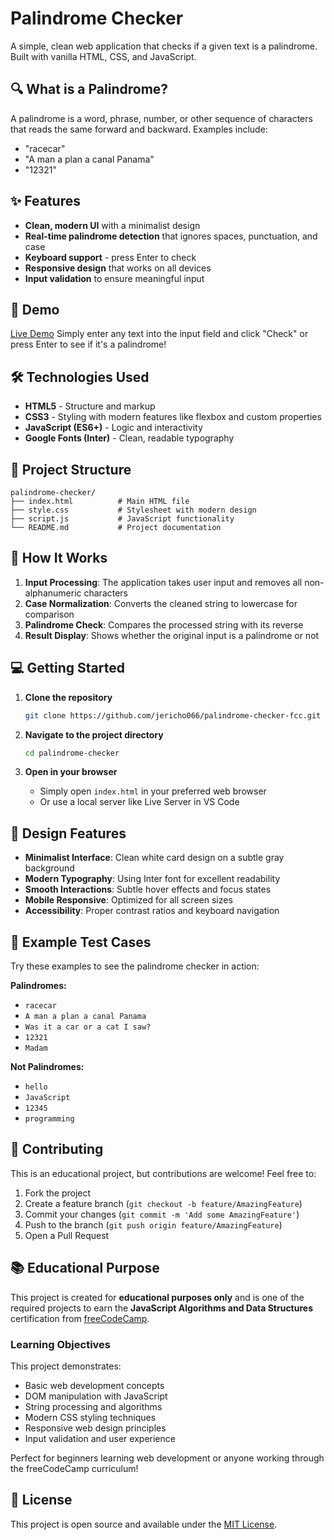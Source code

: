 # Palindrome Checker

A simple, clean web application that checks if a given text is a palindrome. Built with vanilla HTML, CSS, and JavaScript.

## 🔍 What is a Palindrome?

A palindrome is a word, phrase, number, or other sequence of characters that reads the same forward and backward. Examples include:
- "racecar"
- "A man a plan a canal Panama"
- "12321"

## ✨ Features

- **Clean, modern UI** with a minimalist design
- **Real-time palindrome detection** that ignores spaces, punctuation, and case
- **Keyboard support** - press Enter to check
- **Responsive design** that works on all devices
- **Input validation** to ensure meaningful input

## 🚀 Demo
[Live Demo]()
Simply enter any text into the input field and click "Check" or press Enter to see if it's a palindrome!

## 🛠️ Technologies Used

- **HTML5** - Structure and markup
- **CSS3** - Styling with modern features like flexbox and custom properties
- **JavaScript (ES6+)** - Logic and interactivity
- **Google Fonts (Inter)** - Clean, readable typography

## 📁 Project Structure

```
palindrome-checker/
├── index.html          # Main HTML file
├── style.css           # Stylesheet with modern design
├── script.js           # JavaScript functionality
└── README.md           # Project documentation
```

## 🎯 How It Works

1. **Input Processing**: The application takes user input and removes all non-alphanumeric characters
2. **Case Normalization**: Converts the cleaned string to lowercase for comparison
3. **Palindrome Check**: Compares the processed string with its reverse
4. **Result Display**: Shows whether the original input is a palindrome or not

## 💻 Getting Started

1. **Clone the repository**
   ```bash
   git clone https://github.com/jericho066/palindrome-checker-fcc.git
   ```

2. **Navigate to the project directory**
   ```bash
   cd palindrome-checker
   ```

3. **Open in your browser**
   - Simply open `index.html` in your preferred web browser
   - Or use a local server like Live Server in VS Code

## 🎨 Design Features

- **Minimalist Interface**: Clean white card design on a subtle gray background
- **Modern Typography**: Using Inter font for excellent readability
- **Smooth Interactions**: Subtle hover effects and focus states
- **Mobile Responsive**: Optimized for all screen sizes
- **Accessibility**: Proper contrast ratios and keyboard navigation

## 🧪 Example Test Cases

Try these examples to see the palindrome checker in action:

**Palindromes:**
- `racecar`
- `A man a plan a canal Panama`
- `Was it a car or a cat I saw?`
- `12321`
- `Madam`

**Not Palindromes:**
- `hello`
- `JavaScript`
- `12345`
- `programming`

## 🤝 Contributing

This is an educational project, but contributions are welcome! Feel free to:

1. Fork the project
2. Create a feature branch (`git checkout -b feature/AmazingFeature`)
3. Commit your changes (`git commit -m 'Add some AmazingFeature'`)
4. Push to the branch (`git push origin feature/AmazingFeature`)
5. Open a Pull Request

## 📚 Educational Purpose

This project is created for **educational purposes only** and is one of the required projects to earn the **JavaScript Algorithms and Data Structures** certification from [freeCodeCamp](https://www.freecodecamp.org/learn/javascript-algorithms-and-data-structures-v8/).

### Learning Objectives

This project demonstrates:
- Basic web development concepts
- DOM manipulation with JavaScript
- String processing and algorithms
- Modern CSS styling techniques
- Responsive web design principles
- Input validation and user experience

Perfect for beginners learning web development or anyone working through the freeCodeCamp curriculum!

## 📄 License

This project is open source and available under the [MIT License](https://github.com/jericho066/palindrome-checker-fcc/blob/main/LICENSE).

